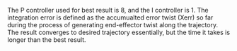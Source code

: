 The P controller used for best result is 8, and the I controller is 1. The integration error is defined as the accumualted error twist (Xerr) so far during the process of generating end-effector twist along the trajectory. The result converges to desired trajectory essentially, but the time it takes is longer than the best result.
